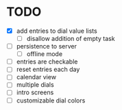 # TODO

* [x] add entries to dial value lists
  * [ ] disallow addition of empty task
* [ ] persistence to server
  * [ ] offline mode
* [ ] entries are checkable
* [ ] reset entries each day
* [ ] calendar view
* [ ] multiple dials
* [ ] intro screens
* [ ] customizable dial colors